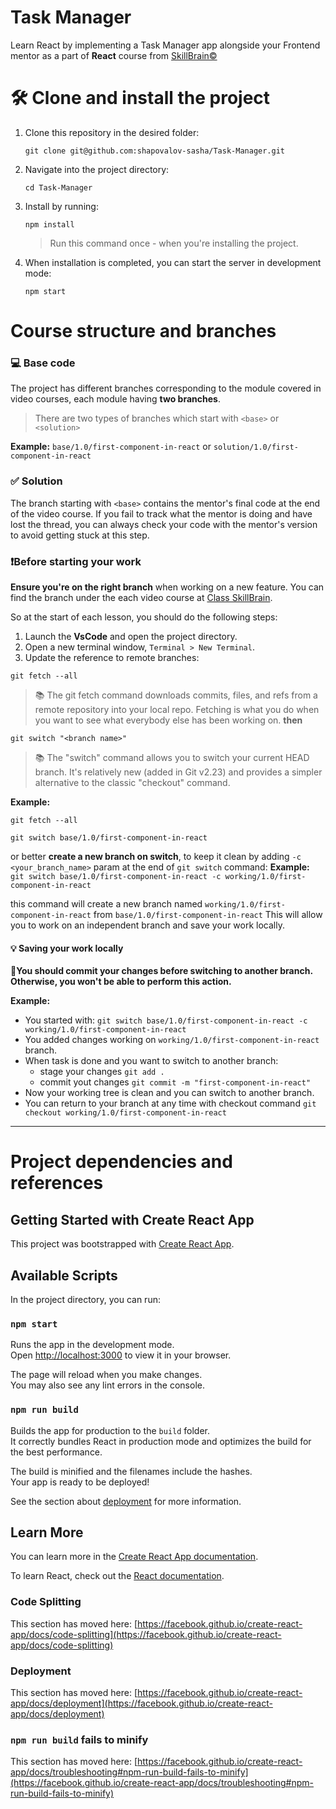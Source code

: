 # Task Manager

Learn React by implementing a Task Manager app alongside your Frontend mentor as a part of **React** course from [SkillBrain©](https://skillbrain.com/)

# 🛠 Clone and install the project

1. Clone this repository in the desired folder:

    `git clone git@github.com:shapovalov-sasha/Task-Manager.git`

2. Navigate into the project directory:

    `cd Task-Manager`

3. Install by running:

    `npm install`

    > Run this command once - when you're installing  the project. 

4. When installation is completed, you can start the server in development mode:

    `npm start`

# Course structure and branches

### 💻 Base code

The project has different branches corresponding to the module covered in video courses, each module having **two branches**.

> There are two types of branches which start with `<base>` or `<solution>`

 **Example:**
`base/1.0/first-component-in-react` or `solution/1.0/first-component-in-react`

### ✅ Solution

The branch starting with `<base>` contains the mentor's final code at the end of the video course.
If you fail to track what the mentor is doing and have lost the thread, you can always check your code with the mentor's version to avoid getting stuck at this step.


### ❗️Before starting your work

 **Ensure you're on the right branch** when working on a new feature. You can find the branch under the each video course at [Class SkillBrain](https://class.skillbrain.com/).

So at the start of each lesson, you should do the following steps:

1. Launch the **VsCode** and open the project directory.
2. Open a new terminal window, `Terminal > New Terminal`.
3. Update the reference to remote branches:

  `git fetch --all`

  > 📚 The git fetch command downloads commits, files, and refs from a remote repository into your local repo. Fetching is what you do when you want to see what everybody else has been working on.
  > **then**

  `git switch "<branch name>"`

  > 📚 The "switch" command allows you to switch your current HEAD branch. It's relatively new (added in Git v2.23) and provides a simpler alternative to the classic "checkout" command.

  **Example:**

  `git fetch --all`

  `git switch base/1.0/first-component-in-react`
  
  or better **create a new branch on switch**, to keep it clean by adding `-c <your_branch_name>` param at the end of `git switch` command:
  **Example:**
  `git switch base/1.0/first-component-in-react -c working/1.0/first-component-in-react`

  this command will create a new branch named `working/1.0/first-component-in-react` from `base/1.0/first-component-in-react`
  This will allow you to work on an independent branch and save your work locally.
 
 #### 💡 Saving your work locally

  🚨**You should commit your changes before switching to another branch. Otherwise, you won't be able to perform this action.**

**Example:**

- You started with:
`git switch base/1.0/first-component-in-react -c working/1.0/first-component-in-react`
- You added changes working on `working/1.0/first-component-in-react` branch.
- When task is done and you want to switch to another branch: 
  - stage your changes `git add .`
  - commit yout changes `git commit -m "first-component-in-react"`
- Now your working tree is clean and you can switch to another branch.
- You can return to your branch at any time with checkout command `git checkout working/1.0/first-component-in-react`
  
___  

# Project dependencies and references

## Getting Started with Create React App

This project was bootstrapped with [Create React App](https://github.com/facebook/create-react-app).

## Available Scripts

In the project directory, you can run:

### `npm start`

Runs the app in the development mode.\
Open [http://localhost:3000](http://localhost:3000) to view it in your browser.

The page will reload when you make changes.\
You may also see any lint errors in the console.

### `npm run build`

Builds the app for production to the `build` folder.\
It correctly bundles React in production mode and optimizes the build for the best performance.

The build is minified and the filenames include the hashes.\
Your app is ready to be deployed!

See the section about [deployment](https://facebook.github.io/create-react-app/docs/deployment) for more information.

## Learn More

You can learn more in the [Create React App documentation](https://facebook.github.io/create-react-app/docs/getting-started).

To learn React, check out the [React documentation](https://reactjs.org/).

### Code Splitting

This section has moved here: [https://facebook.github.io/create-react-app/docs/code-splitting](https://facebook.github.io/create-react-app/docs/code-splitting)

### Deployment

This section has moved here: [https://facebook.github.io/create-react-app/docs/deployment](https://facebook.github.io/create-react-app/docs/deployment)

### `npm run build` fails to minify

This section has moved here: [https://facebook.github.io/create-react-app/docs/troubleshooting#npm-run-build-fails-to-minify](https://facebook.github.io/create-react-app/docs/troubleshooting#npm-run-build-fails-to-minify)
